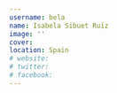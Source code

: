 ```yaml
---
username: bela
name: Isabela Sibuet Ruíz
image: ''
cover:
location: Spain
# website: 
# twitter: 
# facebook: 
---
```

